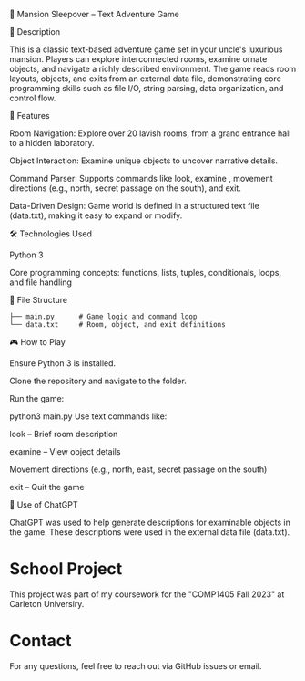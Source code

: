 🏰 Mansion Sleepover – Text Adventure Game


📖 Description

This is a classic text-based adventure game set in your uncle's luxurious mansion. Players can explore interconnected rooms, examine ornate objects, and navigate a richly described environment. The game reads room layouts, objects, and exits from an external data file, demonstrating core programming skills such as file I/O, string parsing, data organization, and control flow.


🚀 Features

Room Navigation: Explore over 20 lavish rooms, from a grand entrance hall to a hidden laboratory.

Object Interaction: Examine unique objects to uncover narrative details.

Command Parser: Supports commands like look, examine <object>, movement directions (e.g., north, secret passage on the south), and exit.

Data-Driven Design: Game world is defined in a structured text file (data.txt), making it easy to expand or modify.


🛠️ Technologies Used

Python 3

Core programming concepts: functions, lists, tuples, conditionals, loops, and file handling



📂 File Structure
```
├── main.py      # Game logic and command loop
└── data.txt     # Room, object, and exit definitions
```


🎮 How to Play

Ensure Python 3 is installed.

Clone the repository and navigate to the folder.

Run the game:

python3 main.py
Use text commands like:

look – Brief room description

examine <object> – View object details

Movement directions (e.g., north, east, secret passage on the south)

exit – Quit the game

📘 Use of ChatGPT

ChatGPT was used to help generate descriptions for examinable objects in the game. These descriptions were used in the external data file (data.txt).

# School Project
This project was part of my coursework for the "COMP1405 Fall 2023" at Carleton Universiry.

# Contact
For any questions, feel free to reach out via GitHub issues or email.
